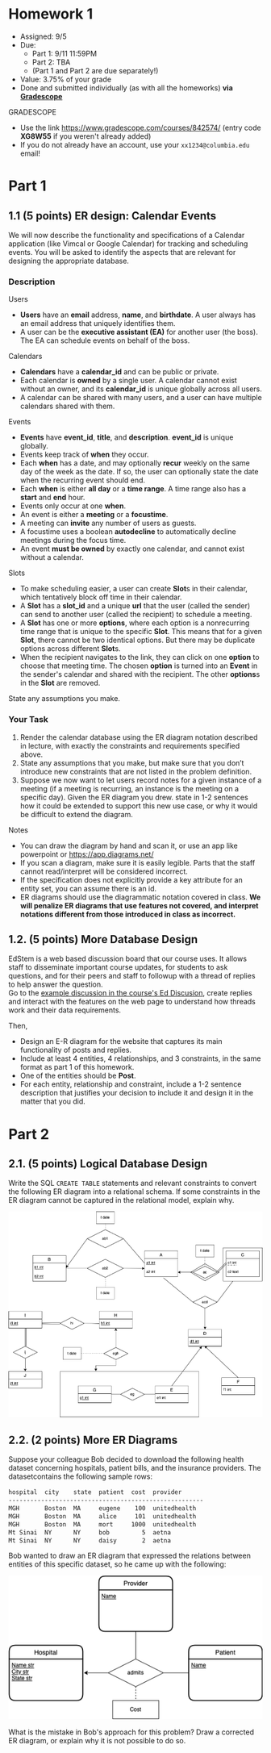 # Homework 1

* Assigned: 9/5
* Due:
    * Part 1: 9/11 11:59PM
    * Part 2: TBA
    * (Part 1 and Part 2 are due separately!)
* Value: 3.75% of your grade
* Done and submitted individually (as with all the homeworks) **via [Gradescope](https://www.gradescope.com)**

GRADESCOPE

* Use the link https://www.gradescope.com/courses/842574/ (entry code **XG8W55** if you weren't already added)
* If you do not already have an account, use your `xx1234@columbia.edu` email!


# Part 1




## 1.1 (5 points) ER design: Calendar Events

We will now describe the functionality and specifications of a Calendar application (like Vimcal or Google Calendar) for tracking and scheduling events.
You will be asked to identify the aspects that are relevant for designing the appropriate database.

### Description

Users

* **Users** have an **email** address, **name**, and **birthdate**.  A user always has an email address that uniquely identifies them.
* A user can be the **executive assistant (EA)** for another user (the boss).   The EA can schedule events on behalf of the boss.

Calendars

* **Calendars** have a **calendar_id** and can be public or private.
* Each calendar is **owned** by a single user.  A calendar cannot exist without an owner, and its **calendar_id** is unique globally across all users.  
* A calendar can be shared with many users, and a user can have multiple calendars shared with them.


Events

* **Events** have **event_id**, **title**, and **description**. **event_id** is unique globally.  
* Events keep track of **when** they occur.    
* Each **when** has a date,  and may optionally  **recur** weekly on the same day of the week as the date.  If so, the user can optionally state the date when the recurring event should end.
* Each **when** is either  **all day** or a **time range**. A time range also has a **start** and **end** hour.
* Events only occur at one **when**.
* An event is either a **meeting** or a **focustime**.
* A meeting can **invite** any number of users as guests.
* A focustime uses a boolean **autodecline** to automatically decline meetings during the focus time.
* An event **must be owned** by exactly one calendar, and cannot exist without a calendar.

Slots

* To make scheduling easier, a user can create **Slot**s in their calendar, which tentatively block off time in their calendar.
* A **Slot** has a **slot_id** and a unique **url** that the user (called the sender) can send to another user (called the recipient) to schedule a meeting.
* A **Slot** has one or more **options**, where each option is a nonrecurring time range that is unique to the specific **Slot**.
  This means that for a given **Slot**, there cannot be two identical options.  But there may be duplicate options across different **Slot**s.
* When the recipient navigates to the link, they can click on one **option** to choose that meeting time.  The chosen **option** is turned into an **Event** 
  in the sender's calendar and shared with the recipient.   The other **options**s in the **Slot** are removed.  


State any assumptions you make.

### Your Task

1. Render the calendar database using the ER diagram notation described in lecture, with exactly the constraints and requirements specified above. 
2. State any assumptions that you make, but make sure that you don’t introduce new constraints that are not listed in the problem definition.
3. Suppose we now want to let users record notes for a given instance of a meeting (if a meeting is recurring, an instance is the meeting on a specific day).    Given the ER diagram you drew. state in 1-2 sentences how it could be extended to support this new use case, or why it would be difficult to extend the diagram. 


Notes

* You can draw the diagram by hand and scan it, or use an app like powerpoint or https://app.diagrams.net/
* If you scan a diagram, make sure it is easily legible.  Parts that the staff cannot read/interpret will be considered incorrect.
* If the specification does not explicitly provide a key attribute for an entity set, you can assume there is an id.
* ER diagrams should use the diagrammatic notation covered in class.
  **We will penalize ER diagrams that use features not covered, and interpret notations different from those introduced in class as incorrect.**


## 1.2. (5 points) More Database Design


EdStem is a web based discussion board that our course uses.   It allows staff to disseminate important course updates, for students to ask questions, and for their peers and staff to followup with a thread of replies to help answer the question.  
Go to the [example discussion in the course's Ed Discusion](https://edstem.org/us/courses/61495/discussion/5188213), create replies and interact with the features on the web page to understand how threads work and their data requirements.   


<!--
GitHub is a web based Git repository hosting service that provides version control and source code management functionality. It provides several collaboarative features like bug tracking, task management, and contribution analytics for every project. Handling big code bases and with multiple people working on them, indeed becomes a tedious task, GitHub helps to make this exercise easier. GitHub’s bug tracker is called Issues, and has its own section in every repository. Issues are kind of like shared e-mails, and a great way to keep track of tasks, enhancements, and bugs for the projects. You may learn more about github issues at [Github-Issues](https://guides.github.com/features/issues/) 

Visit the issues page of any public repository on Github, For example, visit [Tensorflow-Issues](https://github.com/tensorflow/tensorflow/issues). Analyze the page and the linked issue pages to understand its data requirements.  
-->

Then, 

* Design an E-R diagram for the website that captures its main functionality of posts and replies.  
* Include at least 4 entities, 4 relationships, and 3 constraints, in the same format as part 1 of this homework.
* One of the entities should be **Post**.
* For each entity, relationship and constraint, include a 1-2 sentence description that justifies your decision to include it and design it in the matter that you did.


# Part 2

## 2.1. (5 points) Logical Database Design

Write the SQL `CREATE TABLE` statements and relevant constraints to convert the following ER diagram into a relational schema.  If some constraints in the ER diagram cannot be captured in the relational model, explain why.

<a href="diag1_hw1p2.png"><img src="diag1_hw1p2.png"/></a>



## 2.2. (2 points) More ER Diagrams


Suppose your colleague Bob decided to download the following health dataset concerning hospitals, patient bills, and the insurance providers.   The datasetcontains the following sample rows:

    hospital  city    state  patient  cost  provider
    ------------------------------------------------------
    MGH       Boston  MA     eugene    100  unitedhealth
    MGH       Boston  MA     alice     101  unitedhealth
    MGH       Boston  MA     mort     1000  unitedhealth
    Mt Sinai  NY      NY     bob         5  aetna
    Mt Sinai  NY      NY     daisy       2  aetna


Bob wanted to draw an ER diagram that expressed the relations between entities of this specific dataset, so he came up with the following:

<a href="diag2_hw1p2.png"><img src="diag2_hw1p2.png"/></a>

What is the mistake in Bob's approach for this problem? Draw a corrected ER diagram, or explain why it is not possible to do so.
